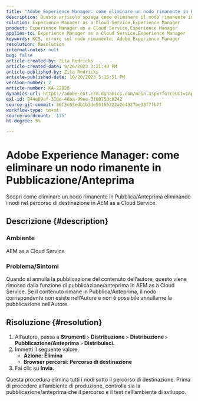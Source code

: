 ```yaml
---
title: "Adobe Experience Manager: come eliminare un nodo rimanente in Pubblicazione/Anteprima"
description: Questo articolo spiega come eliminare il nodo rimanente in Pubblica/Anteprima.
solution: Experience Manager as a Cloud Service,Experience Manager
product: Experience Manager as a Cloud Service,Experience Manager
applies-to: Experience Manager as a Cloud Service,Experience Manager
keywords: KCS, errore sul nodo rimanente, Adobe Experience Manager
resolution: Resolution
internal-notes: null
bug: false
article-created-by: Zita Rodricks
article-created-date: 9/26/2023 3:21:40 PM
article-published-by: Zita Rodricks
article-published-date: 10/20/2023 5:15:51 PM
version-number: 2
article-number: KA-22828
dynamics-url: https://adobe-ent.crm.dynamics.com/main.aspx?forceUCI=1&pagetype=entityrecord&etn=knowledgearticle&id=b0a2895e-805c-ee11-be6f-6045bd006b4b
exl-id: 844e09af-310e-46ba-99ee-3f00750c0242
source-git-commit: 36f5c63edb1b3de55155222a2e4327be33f7fb7f
workflow-type: tm+mt
source-wordcount: '175'
ht-degree: 5%

---
```


# Adobe Experience Manager: come eliminare un nodo rimanente in Pubblicazione/Anteprima


Scopri come eliminare un nodo rimanente in Pubblica/Anteprima eliminando i nodi nel percorso di destinazione in AEM as a Cloud Service.

## Descrizione {#description}


### <b>Ambiente</b>

AEM as a Cloud Service



### <b>Problema/Sintomi</b>

Quando si annulla la pubblicazione del contenuto dell’autore, questo viene rimosso dalla funzione di pubblicazione/anteprima in AEM as a Cloud Service. Se il contenuto rimane in Pubblica/Anteprima, il nodo corrispondente non esiste nell’Autore e non è possibile annullarne la pubblicazione nell’Autore.






## Risoluzione {#resolution}


1. All’autore, passa a <b>Strumenti </b>`>`  <b>Distribuzione</b> `>` <b> Distribuzione </b>`>`  <b>Pubblicazione/Anteprima </b>`>`  <b>Distribuisci.</b>
2. Immetti il seguente valore.
   - <b>Azione: Elimina</b>
   - <b>Browser percorsi: Percorso di destinazione</b>
3. Fai clic su <b>Invia.</b>


Questa procedura elimina tutti i nodi sotto il percorso di destinazione. Prima di procedere all’ambiente di produzione, controlla sia la pubblicazione/anteprima che il percorso e il test nell’ambiente di sviluppo.
